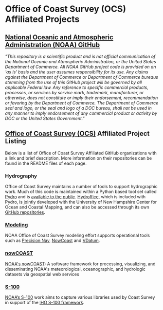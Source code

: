 # Office of Coast Survey (OCS) Affiliated Projects
## [National Oceanic and Atmospheric Administration (NOAA) GitHub](https://github.com/NOAAGov)

*"This repository is a scientific product and is not official communication of the National Oceanic and Atmospheric Administration, or the United States Department of Commerce. All NOAA GitHub project code is provided on an 'as is' basis and the user assumes responsibility for its use. Any claims against the Department of Commerce or Department of Commerce bureaus stemming from the use of this GitHub project will be governed by all applicable Federal law. Any reference to specific commercial products, processes, or services by service mark, trademark, manufacturer, or otherwise, does not constitute or imply their endorsement, recommendation or favoring by the Department of Commerce. The Department of Commerce seal and logo, or the seal and logo of a DOC bureau, shall not be used in any manner to imply endorsement of any commercial product or activity by DOC or the United States Government."*

## [Office of Coast Survey (OCS)](https://www.nauticalcharts.noaa.gov/) Affiliated Project Listing

Below is a list of Office of Coast Survey Affiliated GitHub organizations with a link and brief description. More information on their repositories can be found in the README files of each page.

### Hydrography

Office of Coast Survey maintains a number of tools to support hydrographic work.  Much of this code is maintained within a Python based tool set called [Pydro](https://nauticalcharts.noaa.gov/data/tools-apps.html) and is [available to the public](https://svn.pydro.noaa.gov/download_pydro.html).  [Hydroffice](https://www.hydroffice.org/), which is included with Pydro, is jointly developed with the University of New Hampshire Center for Ocean and Coastal Mapping, and can also be accessed through its own [GitHub repositories](https://github.com/hydroffice).

### [Modeling](https://github.com/noaa-ocs-modeling)

NOAA Office of Coast Survey modeling effort supports operational tools such as [Precision Nav](https://noaacoastsurvey.wordpress.com/2018/06/12/the-world-of-s-100-updated-framework-of-maritime-data-standards-to-be-released-in-2018/), [NowCoast](https://nowcoast.noaa.gov/) and [VDatum](https://vdatum.noaa.gov/).

### [nowCOAST](https://github.com/noaa-nowcoast)
[NOAA's nowCOAST](https://nowcoast.noaa.gov/): A software framework for processing, visualizing, and disseminating NOAA's meteorological, oceanographic, and hydrologic datasets via geospatial web services

### [S-100](https://github.com/noaa-ocs-s100)

[NOAA’s S-100](https://noaacoastsurvey.wordpress.com/2018/06/12/the-world-of-s-100-updated-framework-of-maritime-data-standards-to-be-released-in-2018/) work aims to capture various libraries used by Coast Survey in support of the [IHO S-100 framework](http://s100.iho.int/S100/).
